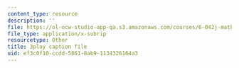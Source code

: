 ```yaml
---
content_type: resource
description: ''
file: https://ol-ocw-studio-app-qa.s3.amazonaws.com/courses/6-042j-mathematics-for-computer-science-spring-2015/ef3c0f10ccdd58618ab91134326164a3_MMn7q1M7pGI.vtt
file_type: application/x-subrip
resourcetype: Other
title: 3play caption file
uid: ef3c0f10-ccdd-5861-8ab9-1134326164a3
---
```

